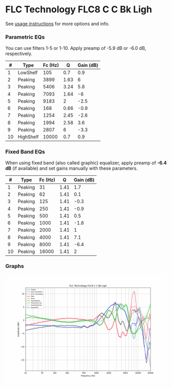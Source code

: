 # FLC Technology FLC8 C C Bk Ligh
See [usage instructions](https://github.com/jaakkopasanen/AutoEq#usage) for more options and info.

### Parametric EQs
You can use filters 1-5 or 1-10. Apply preamp of -5.9 dB or -6.0 dB, respectively.

|   # | Type      |   Fc (Hz) |    Q |   Gain (dB) |
|-----|-----------|-----------|------|-------------|
|   1 | LowShelf  |       105 | 0.7  |         0.9 |
|   2 | Peaking   |      3899 | 1.63 |         6   |
|   3 | Peaking   |      5406 | 3.24 |         5.8 |
|   4 | Peaking   |      7093 | 1.64 |        -6   |
|   5 | Peaking   |      9183 | 2    |        -2.5 |
|   6 | Peaking   |       168 | 0.66 |        -0.9 |
|   7 | Peaking   |      1254 | 2.45 |        -2.6 |
|   8 | Peaking   |      1994 | 2.58 |         3.6 |
|   9 | Peaking   |      2807 | 6    |        -3.3 |
|  10 | HighShelf |     10000 | 0.7  |         0.9 |

### Fixed Band EQs
When using fixed band (also called graphic) equalizer, apply preamp of **-6.4 dB** (if available) and set gains manually with these parameters.

|   # | Type    |   Fc (Hz) |    Q |   Gain (dB) |
|-----|---------|-----------|------|-------------|
|   1 | Peaking |        31 | 1.41 |         1.7 |
|   2 | Peaking |        62 | 1.41 |         0.1 |
|   3 | Peaking |       125 | 1.41 |        -0.3 |
|   4 | Peaking |       250 | 1.41 |        -0.9 |
|   5 | Peaking |       500 | 1.41 |         0.5 |
|   6 | Peaking |      1000 | 1.41 |        -1.8 |
|   7 | Peaking |      2000 | 1.41 |         1   |
|   8 | Peaking |      4000 | 1.41 |         7.1 |
|   9 | Peaking |      8000 | 1.41 |        -6.4 |
|  10 | Peaking |     16000 | 1.41 |         2   |

### Graphs
![](./FLC%20Technology%20FLC8%20C%20C%20Bk%20Ligh.png)
